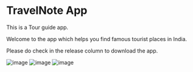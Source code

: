 # TravelNote App
This is a Tour guide app.</br>

Welcome to the app which helps you find famous tourist places in India.</br>

Please do check in the release column to download the app.

![image](https://user-images.githubusercontent.com/90179632/217788039-20a8dc07-5110-49c7-91d2-c63fc727e635.png)
![image](https://user-images.githubusercontent.com/90179632/217788194-1da03287-2fe5-4d1d-b6be-988a57e46303.png)
![image](https://user-images.githubusercontent.com/90179632/217788235-476c3b78-c2b3-4738-b7ba-c386bcb0ea00.png)


